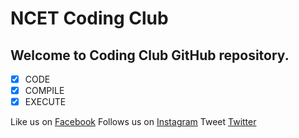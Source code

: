 # NCET Coding Club
## Welcome to Coding Club GitHub repository.

- [x] CODE
- [x] COMPILE
- [x] EXECUTE

Like us on [Facebook](https://www.facebook.com/ncetcodingclub/)
Follows us on [Instagram](https://www.instagram.com/ncetcodingclub/)
Tweet [Twitter](https://twitter.com/ncetcodingclub)
